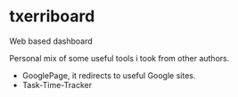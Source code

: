 # txerriboard
Web based dashboard

Personal mix of some useful tools i took from other authors.

- GooglePage, it redirects to useful Google sites.
- Task-Time-Tracker
